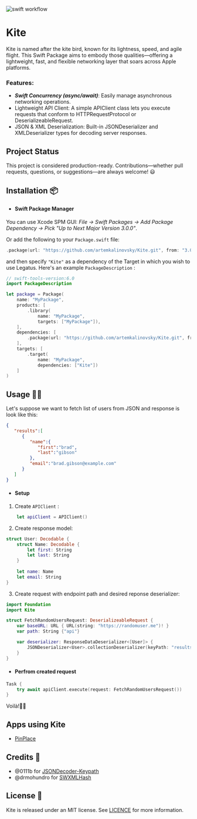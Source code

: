![swift workflow](https://github.com/artemkalinovsky/Kite/actions/workflows/swift.yml/badge.svg) 

# Kite 

Kite is named after the kite bird, known for its lightness, speed, and agile flight. This Swift Package aims to embody those qualities—offering a lightweight, fast, and flexible networking layer that soars across Apple platforms.

### Features:

* ***Swift Concurrency (async/await)***: Easily manage asynchronous networking operations.
* Lightweight API Client: A simple APIClient class lets you execute requests that conform to HTTPRequestProtocol or DeserializeableRequest.
* JSON & XML Deserialization: Built-in JSONDeserializer and XMLDeserializer types for decoding server responses.

## Project Status

This project is considered production-ready. Contributions—whether pull requests, questions, or suggestions—are always welcome! 😃

## Installation 📦 

* #### Swift Package Manager

You can use Xcode SPM GUI: *File -> Swift Packages -> Add Package Dependency -> Pick "Up to Next Major Version 3.0.0"*.

Or add the following to your `Package.swift` file:

``` swift
.package(url: "https://github.com/artemkalinovsky/Kite.git", from: "3.0.0")

```

and then specify `"Kite"` as a dependency of the Target in which you wish to use Legatus.
Here's an example `PackageDescription` :

``` swift
// swift-tools-version:6.0
import PackageDescription

let package = Package(
    name: "MyPackage",
    products: [
        .library(
            name: "MyPackage",
            targets: ["MyPackage"]),
    ],
    dependencies: [
        .package(url: "https://github.com/artemkalinovsky/Kite.git", from: "3.0.0")
    ],
    targets: [
        .target(
            name: "MyPackage",
            dependencies: ["Kite"])
    ]
)
```
## Usage 🧑‍💻

Let's suppose we want to fetch list of users from JSON and response is look like this:

``` json
{ 
   "results":[ 
      { 
         "name":{ 
            "first":"brad",
            "last":"gibson"
         },
         "email":"brad.gibson@example.com"
      }
   ]
}
```

* #### Setup

1. Create `APIClient` :

``` swift
    let apiClient = APIClient()
```

2. Create response model:

``` swift
struct User: Decodable {
    struct Name: Decodable {
        let first: String
        let last: String
    }
    
    let name: Name
    let email: String
}
```

3. Create request with endpoint path and desired reponse deserializer:

``` swift
import Foundation
import Kite

struct FetchRandomUsersRequest: DeserializeableRequest {
    var baseURL: URL { URL(string: "https://randomuser.me")! }
    var path: String {"api"}

    var deserializer: ResponseDataDeserializer<[User]> {
        JSONDeserializer<User>.collectionDeserializer(keyPath: "results")
    }
}
```

* #### Perfrom created request

``` swift
Task {
    try await apiClient.execute(request: FetchRandomUsersRequest())
}
```

Voilà!🧑‍🎨

## Apps using Kite

- [PinPlace](https://apps.apple.com/ua/app/pinplace/id1571349149)

## Credits 👏

* @0111b for [JSONDecoder-Keypath](https://github.com/0111b/JSONDecoder-Keypath)
* @drmohundro for [SWXMLHash](https://github.com/drmohundro/SWXMLHash)

## License 📄

Kite is released under an MIT license. See [LICENCE](https://github.com/artemkalinovsky/Kite/blob/master/LICENSE) for more information.
